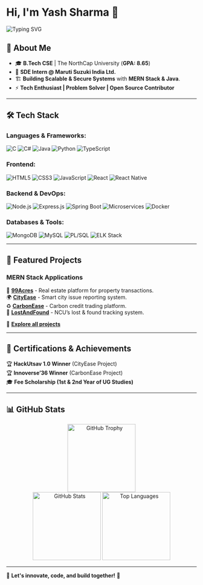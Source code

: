 # Hi, I'm Yash Sharma 👋  

![Typing SVG](https://readme-typing-svg.herokuapp.com?font=Fira+Code&pause=1000&color=F7B42C&width=600&lines=Full+Stack+Developer;Building+Scalable+Tech;Tech+Enthusiast+%7C+Problem+Solver)  

## 🚀 About Me  

- 🎓 **B.Tech CSE** | The NorthCap University (**GPA: 8.65**)  
- 💼 **SDE Intern @ Maruti Suzuki India Ltd.**  
- 🏗 **Building Scalable & Secure Systems** with **MERN Stack & Java**.  
- ⚡ **Tech Enthusiast | Problem Solver | Open Source Contributor**  

---  

## 🛠 Tech Stack  

### **Languages & Frameworks:**  
![C](https://img.shields.io/badge/C-%2300599C.svg?style=for-the-badge&logo=c&logoColor=white) ![C#](https://img.shields.io/badge/C%23-%23239120.svg?style=for-the-badge&logo=c-sharp&logoColor=white) ![Java](https://img.shields.io/badge/Java-%23ED8B00.svg?style=for-the-badge&logo=java&logoColor=white) ![Python](https://img.shields.io/badge/Python-%2314354C.svg?style=for-the-badge&logo=python&logoColor=white) ![TypeScript](https://img.shields.io/badge/TypeScript-%23007ACC.svg?style=for-the-badge&logo=typescript&logoColor=white)  

### **Frontend:**  
![HTML5](https://img.shields.io/badge/HTML5-%23E34F26.svg?style=for-the-badge&logo=html5&logoColor=white) ![CSS3](https://img.shields.io/badge/CSS3-%231572B6.svg?style=for-the-badge&logo=css3&logoColor=white) ![JavaScript](https://img.shields.io/badge/JavaScript-%23F7DF1E.svg?style=for-the-badge&logo=javascript&logoColor=black) ![React](https://img.shields.io/badge/React-%2361DAFB.svg?style=for-the-badge&logo=react&logoColor=black) ![React Native](https://img.shields.io/badge/React%20Native-%2361DAFB.svg?style=for-the-badge&logo=react&logoColor=black)  

### **Backend & DevOps:**  
![Node.js](https://img.shields.io/badge/Node.js-%23339933.svg?style=for-the-badge&logo=node.js&logoColor=white) ![Express.js](https://img.shields.io/badge/Express.js-%23000000.svg?style=for-the-badge&logo=express&logoColor=white) ![Spring Boot](https://img.shields.io/badge/Spring%20Boot-%236DB33F.svg?style=for-the-badge&logo=spring-boot&logoColor=white) ![Microservices](https://img.shields.io/badge/Microservices-%23FF7F50.svg?style=for-the-badge) ![Docker](https://img.shields.io/badge/Docker-%230db7ed.svg?style=for-the-badge&logo=docker&logoColor=white)  

### **Databases & Tools:**  
![MongoDB](https://img.shields.io/badge/MongoDB-%2347A248.svg?style=for-the-badge&logo=mongodb&logoColor=white) ![MySQL](https://img.shields.io/badge/MySQL-%234479A1.svg?style=for-the-badge&logo=mysql&logoColor=white) ![PL/SQL](https://img.shields.io/badge/PL%2FSQL-%234A8F4D.svg?style=for-the-badge&logo=oracle&logoColor=white) ![ELK Stack](https://img.shields.io/badge/ELK%20Stack-%23000000.svg?style=for-the-badge&logo=elastic-stack&logoColor=white)  

---  

## 🔗 Featured Projects  

### **MERN Stack Applications**  
🚀 [**99Acres**](https://github.com/YashSharma10/99Acres) - Real estate platform for property transactions.  
🌍 [**CityEase**](https://github.com/YashSharma10/CityEase) - Smart city issue reporting system.  
♻️ [**CarbonEase**](https://github.com/YashSharma10/CarbonEase) - Carbon credit trading platform.  
🏫 [**LostAndFound**](https://github.com/YashSharma10/LostAndFound) - NCU’s lost & found tracking system.  

📂 **[Explore all projects](https://github.com/YashSharma10?tab=repositories)**  

---  

## 📜 Certifications & Achievements  
🏆 **HackUtsav 1.0 Winner** (CityEase Project)  
🏆 **Innoverse’36 Winner** (CarbonEase Project)  
🎓 **Fee Scholarship (1st & 2nd Year of UG Studies)**  

---  

## 📊 GitHub Stats  
<div align="center">  
  <img src="https://github-profile-trophy.vercel.app/?username=YashSharma10&theme=radical" height="180" alt="GitHub Trophy" />  
  <br>
  <img src="https://github-readme-stats.vercel.app/api?username=YashSharma10&show_icons=true&theme=dracula&hide_border=true" height="180" alt="GitHub Stats" />  
<!--   <img src="https://github-readme-streak-stats.herokuapp.com/?user=YashSharma10&theme=radical&hide_border=true" height="180" alt="Streak Stats" />   -->
  <img src="https://github-readme-stats.vercel.app/api/top-langs/?username=YashSharma10&layout=compact&theme=dracula&hide_border=true" height="180" alt="Top Languages" />  
</div>  

---  

🔹 **Let's innovate, code, and build together!** 🚀

